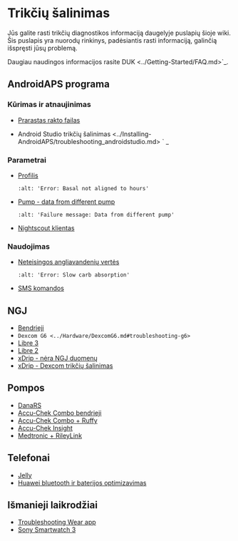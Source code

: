 # Trikčių šalinimas

Jūs galite rasti trikčių diagnostikos informaciją daugelyje puslapių šioje wiki. Šis puslapis yra nuorodų rinkinys, padėsiantis rasti informaciją, galinčią išspręsti jūsų problemą.

Daugiau naudingos informacijos rasite DUK \<../Getting-Started/FAQ.md>\`\_.

## AndroidAPS programa

### Kūrimas ir atnaujinimas

- [Prarastas rakto failas](../Installing-AndroidAPS/troubleshooting_androidstudio#lost-keystore)

- Android Studio trikčių šalinimas \<../Installing-AndroidAPS/troubleshooting_androidstudio.md> \` \_

### Parametrai

- [Profilis](../Usage/Profiles#troubleshooting-profile-errors)

  ```{image} ../images/Screen_DifferentPump.png
  :alt: 'Error: Basal not aligned to hours'
  ```

- [Pump - data from different pump](../Installing-AndroidAPS/update3_0.md#failure-message-data-from-different-pump)

  ```{image} ../images/BasalNotAlignedToHours2.png
  :alt: 'Failure message: Data from different pump'
  ```

- [Nightscout klientas](../Usage/Troubleshooting-NSClient.md)

### Naudojimas

- [Neteisingos angliavandenių vertės](../Usage/COB-calculation#detection-of-wrong-cob-values)

  ```{image} ../images/Calculator_SlowCarbAbsorption.png
  :alt: 'Error: Slow carb absorption'
  ```

- [SMS komandos](../Children/SMS-Commands#troubleshooting)

## NGJ

- [Bendrieji](../Hardware/GeneralCGMRecommendation#troubleshooting)
- `Dexcom G6 <../Hardware/DexcomG6.md#troubleshooting-g6>`
- [Libre 3](../Hardware/Libre3.md#experiences-and-troubleshooting)
- [Libre 2](../Hardware/Libre2.md#experiences-and-troubleshooting)
- [xDrip - nėra NGJ duomenų](../Configuration/xdrip#identify-receiver)
- [xDrip - Dexcom trikčių šalinimas](../Configuration/xdrip#troubleshooting-dexcom-g5-g6-and-xdrip)

## Pompos

- [DanaRS](../Configuration/DanaRS-Insulin-Pump#dana-rs-specific-errors)
- [Accu-Chek Combo bendrieji](../Usage/Accu-Chek-Combo-Tips-for-Basic-usage.md)
- [Accu-Chek Combo + Ruffy](../Configuration/Accu-Chek-Combo-Pump#why-pairing-with-the-pump-does-not-work-with-the-app-ruffy)
- [Accu-Chek Insight](../Configuration/Accu-Chek-Insight-Pump#insight-specific-errors)
- [Medtronic + RileyLink](../Configuration/MedtronicPump#what-to-do-if-i-loose-connection-to-rileylink-and-or-pump)

## Telefonai

- [Jelly](../Usage/jelly.md)
- [Huawei bluetooth ir baterijos optimizavimas](../Usage/huawei.md)

## Išmanieji laikrodžiai

- [Troubleshooting Wear app](../Configuration/Watchfaces#troubleshooting-the-wear-app)
- [Sony Smartwatch 3](../Usage/SonySW3.md)
